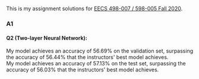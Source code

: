 This is my assignment solutions for [EECS 498-007 / 598-005 Fall 2020](https://web.eecs.umich.edu/~justincj/teaching/eecs498/FA2020/).

### A1 
#### Q2 (Two-layer Neural Network):
My model achieves an accuracy of 56.69% on the validation set, surpassing the accuracy of 56.44% that the instructors' best model achieves.  
My model achieves an accuracy of 57.13% on the test set, surpassing the accuracy of 56.03% that the instructors' best model achieves.
